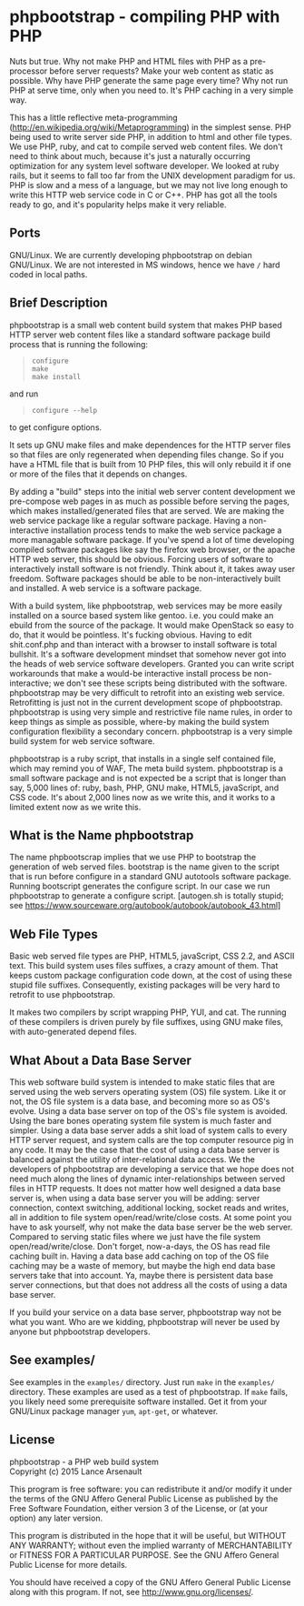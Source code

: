 phpbootstrap - compiling PHP with PHP
=====================================

Nuts but true.  Why not make PHP and HTML files with PHP as a
pre-processor before server requests?  Make your web content as static as
possible.  Why have PHP generate the same page every time?  Why not run
PHP at serve time, only when you need to.  It's PHP caching in a very
simple way.

This has a little reflective meta-programming
(http://en.wikipedia.org/wiki/Metaprogramming) in the simplest sense.  PHP
being used to write server side PHP, in addition to html and other file
types.  We use PHP, ruby, and cat to compile served web content files.
We don't need to think about much, because it's just a naturally occurring
optimization for any system level software developer.  We looked at ruby
rails, but it seems to fall too far from the UNIX development paradigm for
us.  PHP is slow and a mess of a language, but we may not live long enough
to write this HTTP web service code in C or C++.  PHP has got all the
tools ready to go, and it's popularity helps make it very reliable.


## Ports

GNU/Linux.  We are currently developing phpbootstrap on debian GNU/Linux.
We are not interested in MS windows, hence we have `/` hard coded in local
paths.


## Brief Description

phpbootstrap is a small web content build system that makes PHP based HTTP
server web content files like a standard software package build process
that is running the following:

>  `configure`  
>  `make`  
>  `make install`

and run

>  `configure --help`

to get configure options.

It sets up GNU make files and make dependences for the HTTP server files
so that files are only regenerated when depending files change.  So if you
have a HTML file that is built from 10 PHP files, this will only rebuild
it if one or more of the files that it depends on changes.

By adding a "build" steps into the initial web server content development
we pre-compose web pages in as much as possible before serving the pages,
which makes installed/generated files that are served.  We are making the
web service package like a regular software package.  Having a
non-interactive installation process tends to make the web service package
a more managable software package.  If you've spend a lot of time
developing compiled software packages like say the firefox web browser, or
the apache HTTP web server, this should be obvious.  Forcing users of
software to interactively install software is not friendly.  Think about
it, it takes away user freedom.  Software packages should be able to be
non-interactively built and installed.  A web service is a software package.

With a build system, like phpbootstrap, web services may be more easily
installed on a source based system like gentoo.   i.e. you could make an
ebuild from the source of the package.  It would make OpenStack so easy to
do, that it would be pointless.  It's fucking obvious.  Having to edit
shit.conf.php and than interact with a browser to install software is
total bullshit.  It's a software development mindset that somehow never
got into the heads of web service software developers.  Granted you can
write script workarounds that make a would-be interactive install process
be non-interactive; we don't see these scripts being distributed with the
software.  phpbootstrap may be very difficult to retrofit into an
existing web service.  Retrofitting is just not in the current development
scope of phpbootstrap.  phpbootstrap is using very simple and restrictive
file name rules, in order to keep things as simple as possible, where-by
making the build system configuration flexibility a secondary concern.
phpbootstrap is a very simple build system for web service software.

phpbootstrap is a ruby script, that installs in a single self contained
file, which may remind you of WAF, The meta build system.  phpbootstrap is
a small software package and is not expected be a script that is longer
than say, 5,000 lines of: ruby, bash, PHP, GNU make, HTML5, javaScript,
and CSS code.  It's about 2,000 lines now as we write this, and it works
to a limited extent now as we write this.


## What is the Name phpbootstrap

The name phpbootscrap implies that we use PHP to bootstrap the generation
of web served files.  bootstrap is the name given to the script that is
run before configure in a standard GNU autotools software package.
Running bootscript generates the configure script.  In our case we run
phpbootstrap to generate a configure script.  [autogen.sh is totally
stupid; see https://www.sourceware.org/autobook/autobook/autobook_43.html]


## Web File Types

Basic web served file types are PHP, HTML5, javaScript, CSS 2.2, and ASCII
text.  This build system uses files suffixes, a crazy amount of them.
That keeps custom package configuration code down, at the cost of using
these stupid file suffixes.  Consequently, existing packages will be very
hard to retrofit to use phpbootstrap.

It makes two compilers by script wrapping PHP, YUI, and cat.  The running
of these compilers is driven purely by file suffixes, using GNU make
files, with auto-generated depend files.


## What About a Data Base Server

This web software build system is intended to make static files that are
served using the web servers operating system (OS) file system.  Like it
or not, the OS file system is a data base, and becoming more so as OS's
evolve.  Using a data base server on top of the OS's file system is
avoided.  Using the bare bones operating system file system is much faster
and simpler.  Using a data base server adds a shit load of system calls to
every HTTP server request, and system calls are the top computer resource
pig in any code.  It may be the case that the cost of using a data base
server is balanced against the utility of inter-relational data access.
We the developers of phpbootstrap are developing a service that we hope
does not need much along the lines of dynamic inter-relationships between
served files in HTTP requests.  It does not matter how well designed a
data base server is, when using a data base server you will be adding:
server connection, context switching, additional locking, socket reads and
writes, all in addition to file system open/read/write/close costs.  At
some point you have to ask yourself, why not make the data base server be
the web server.  Compared to serving static files where we just have the
file system open/read/write/close.  Don't forget, now-a-days, the OS has
read file caching built in.  Having a data base add caching on top of the
OS file caching may be a waste of memory, but maybe the high end data base
servers take that into account.  Ya, maybe there is persistent data base
server connections, but that does not address all the costs of using a
data base server.

If you build your service on a data base server, phpbootstrap way not be
what you want.  Who are we kidding, phpbootstrap will never be used by
anyone but phpbootstrap developers.


## See examples/

See examples in the `examples/` directory.  Just run `make` in the `examples/`
directory.  These examples are used as a test of phpbootstrap.
If `make` fails, you likely need some prerequisite software installed.
Get it from your GNU/Linux package manager `yum`, `apt-get`, or whatever.


## License

phpbootstrap - a PHP web build system  
Copyright (c) 2015  Lance Arsenault

This program is free software: you can redistribute it and/or modify
it under the terms of the GNU Affero General Public License as
published by the Free Software Foundation, either version 3 of the
License, or (at your option) any later version.

This program is distributed in the hope that it will be useful, but
WITHOUT ANY WARRANTY; without even the implied warranty of
MERCHANTABILITY or FITNESS FOR A PARTICULAR PURPOSE.  See the GNU
Affero General Public License for more details.

You should have received a copy of the GNU Affero General Public
License along with this program.  If not, see
http://www.gnu.org/licenses/.

